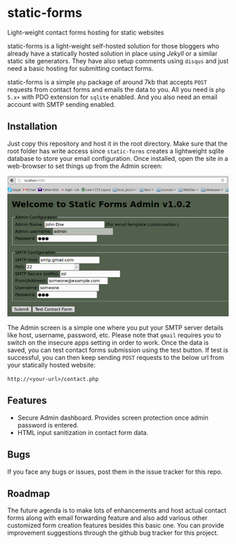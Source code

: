 # static-forms
Light-weight contact forms hosting for static websites

static-forms is a light-weight self-hosted solution for those bloggers who already have a statically hosted solution in place using *Jekyll* or a similar static site generators. They have also setup comments using `disqus` and just need a basic hosting for submitting contact forms.

static-forms is a simple `php` package of around 7kb that accepts `POST` requests from contact forms and emails the data to you. All you need is `php 5.x+` with PDO extension for `sqlite` enabled. And you also need an email account with SMTP sending enabled.

## Installation

Just copy this repository and host it in the root directory. Make sure that the root folder has write access since `static-forms` creates a lightweight sqlite database to store your email configuration. Once installed, open the site in a web-browser to set things up from the Admin screen:

![Admin screen](/StaticFormsAdmin.png)


The Admin screen is a simple one where you put your SMTP server details like host, username, password, etc. Please note that `gmail` requires you to switch on the insecure apps setting in order to work. Once the data is saved, you can test contact forms submission using the test button. If test is successful, you can then keep sending `POST` requests to the below url from your statically hosted website:

`http://<your-url>/contact.php`

## Features

- Secure Admin dashboard. Provides screen protection once admin password is entered.
- HTML input sanitization in contact form data.

## Bugs

If you face any bugs or issues, post them in the issue tracker for this repo.


## Roadmap

The future agenda is to make lots of enhancements and host actual contact forms along with email forwarding feature and also add various other customized form creation features besides this basic one. You can provide improvement suggestions through the github bug tracker for this project.
